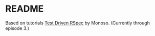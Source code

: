 # README

Based on tutorials [Test Driven RSpec](https://www.youtube.com/watch?v=Wb3oIfiLdZU) by Monoso. (Currently through episode 3.)